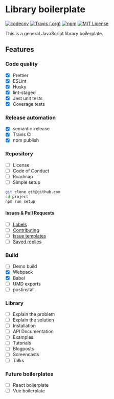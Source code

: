 # Library boilerplate

<p>
  <a href="https://codecov.io/gh/estevanmaito/library-boilerplate"><img src="https://codecov.io/gh/estevanmaito/library-boilerplate/branch/master/graph/badge.svg" alt="codecov" /></a>
  <a href="https://travis-ci.com/github/estevanmaito/library-boilerplate"><img src="https://img.shields.io/travis/estevanmaito/library-boilerplate" alt="Travis (.org)" /></a>
  <a href="https://www.npmjs.com/package/mylibrary-boilerplate"><img src="https://img.shields.io/npm/v/mylibrary-boilerplate" alt="npm" /></a>
  <a href="https://github.com/estevanmaito/library-boilerplate/blob/master/LICENSE"><img src="https://img.shields.io/github/license/estevanmaito/library-boilerplate" alt="MIT License" /></a>
</p>

This is a general JavaScript library boilerplate.

## Features

### Code quality

- [x] Prettier
- [x] ESLint
- [x] Husky
- [x] lint-staged
- [x] Jest unit tests
- [x] Coverage tests

### Release automation

- [x] semantic-release
- [x] Travis CI
- [x] npm publish

### Repository

- [ ] License
- [ ] Code of Conduct
- [ ] Roadmap
- [ ] Simple setup

```sh
git clone git@github.com
cd project
npm run setup
```

#### Issues & Pull Requests

- [ ] [Labels](https://help.github.com/en/github/managing-your-work-on-github/creating-a-label)
- [ ] [Contributing](https://help.github.com/en/github/building-a-strong-community/setting-guidelines-for-repository-contributors)
- [ ] [Issue templates](https://help.github.com/en/github/building-a-strong-community/about-issue-and-pull-request-templates#issue-templates)
- [ ] [Saved replies](https://help.github.com/en/github/writing-on-github/working-with-saved-replies)

### Build

- [ ] Demo build
- [x] Webpack
- [x] Babel
- [ ] UMD exports
- [ ] postinstall

### Library

- [ ] Explain the problem
- [ ] Explain the solution
- [ ] Installation
- [ ] API Documentation
- [ ] Examples
- [ ] Tutorials
- [ ] Blogposts
- [ ] Screencasts
- [ ] Talks

### Future boilerplates

- [ ] React boilerplate
- [ ] Vue boilerplate
